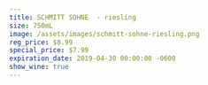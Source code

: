 ```yaml
---
title: SCHMITT SOHNE  - riesling
size: 750mL
image: /assets/images/schmitt-sohne-riesling.png
reg_price: $8.99
special_price: $7.99
expiration_date: 2019-04-30 00:00:00 -0600
show_wine: true
---
```


